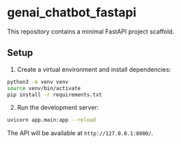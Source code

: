 # genai_chatbot_fastapi

This repository contains a minimal FastAPI project scaffold.

## Setup

1. Create a virtual environment and install dependencies:

```bash
python3 -m venv venv
source venv/bin/activate
pip install -r requirements.txt
```

2. Run the development server:

```bash
uvicorn app.main:app --reload
```

The API will be available at `http://127.0.0.1:8000/`.
